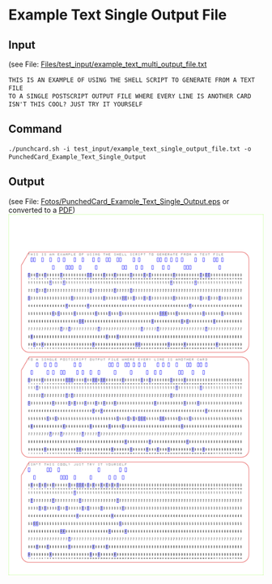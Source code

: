 # Example Text Single Output File

## Input
(see File: [Files/test_input/example_text_multi_output_file.txt](Files/test_input/example_text_multi_output_file.txt)

```
THIS IS AN EXAMPLE OF USING THE SHELL SCRIPT TO GENERATE FROM A TEXT FILE
TO A SINGLE POSTSCRIPT OUTPUT FILE WHERE EVERY LINE IS ANOTHER CARD
ISN'T THIS COOL? JUST TRY IT YOURSELF
```

## Command

```
./punchcard.sh -i test_input/example_text_single_output_file.txt -o PunchedCard_Example_Text_Single_Output
```

## Output
(see File: [Fotos/PunchedCard_Example_Text_Single_Output.eps](Fotos/PunchedCard_Example_Text_Single_Output.eps) or converted to a [PDF](Fotos/PunchedCard_Example_Text_Single_Output.pdf))
![Fotos/PunchedCard_Example_Text_Single_Output.eps](Fotos/PunchedCard_Example_Text_Single_Output_72dpi.png)
